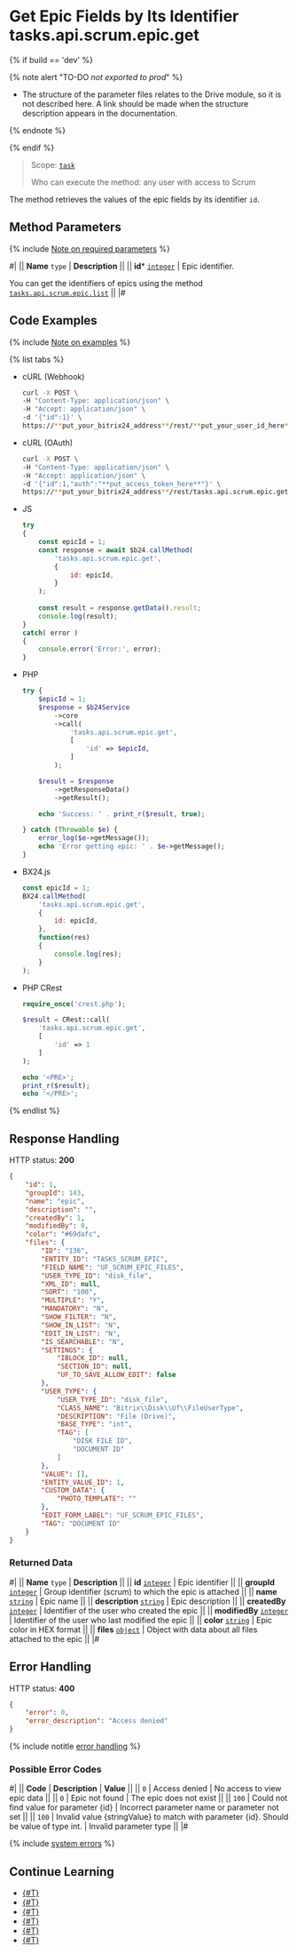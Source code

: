 # Get Epic Fields by Its Identifier tasks.api.scrum.epic.get

{% if build == 'dev' %}

{% note alert "TO-DO _not exported to prod_" %}

- The structure of the parameter files relates to the Drive module, so it is not described here. A link should be made when the structure description appears in the documentation.

{% endnote %}

{% endif %}

> Scope: [`task`](../../../scopes/permissions.md)
>
> Who can execute the method: any user with access to Scrum

The method retrieves the values of the epic fields by its identifier `id`.

## Method Parameters

{% include [Note on required parameters](../../../../_includes/required.md) %}

#|
|| **Name**
`type` | **Description** ||
|| **id***
[`integer`](../../../data-types.md) | Epic identifier.

You can get the identifiers of epics using the method [`tasks.api.scrum.epic.list`](./tasks-api-scrum-epic-list.md) ||
|#

## Code Examples

{% include [Note on examples](../../../../_includes/examples.md) %}

{% list tabs %}

- cURL (Webhook)

    ```bash
    curl -X POST \
    -H "Content-Type: application/json" \
    -H "Accept: application/json" \
    -d '{"id":1}' \
    https://**put_your_bitrix24_address**/rest/**put_your_user_id_here**/**put_your_webhook_here**/tasks.api.scrum.epic.get
    ```

- cURL (OAuth)

    ```bash
    curl -X POST \
    -H "Content-Type: application/json" \
    -H "Accept: application/json" \
    -d '{"id":1,"auth":"**put_access_token_here**"}' \
    https://**put_your_bitrix24_address**/rest/tasks.api.scrum.epic.get
    ```

- JS

    ```js
    try
    {
    	const epicId = 1;
    	const response = await $b24.callMethod(
    		'tasks.api.scrum.epic.get',
    		{
    			id: epicId,
    		}
    	);
    	
    	const result = response.getData().result;
    	console.log(result);
    }
    catch( error )
    {
    	console.error('Error:', error);
    }
    ```

- PHP

    ```php
    try {
        $epicId = 1;
        $response = $b24Service
            ->core
            ->call(
                'tasks.api.scrum.epic.get',
                [
                    'id' => $epicId,
                ]
            );
    
        $result = $response
            ->getResponseData()
            ->getResult();
    
        echo 'Success: ' . print_r($result, true);
    
    } catch (Throwable $e) {
        error_log($e->getMessage());
        echo 'Error getting epic: ' . $e->getMessage();
    }
    ```

- BX24.js

    ```js
    const epicId = 1;
    BX24.callMethod(
        'tasks.api.scrum.epic.get',
        {
            id: epicId,
        },
        function(res)
        {
            console.log(res);
        }
    );
    ```

- PHP CRest

    ```php
    require_once('crest.php');

    $result = CRest::call(
        'tasks.api.scrum.epic.get',
        [
            'id' => 1
        ]
    );

    echo '<PRE>';
    print_r($result);
    echo '</PRE>';
    ```

{% endlist %}

## Response Handling

HTTP status: **200**

```json
{
    "id": 1,
    "groupId": 143,
    "name": "epic",
    "description": "",
    "createdBy": 1,
    "modifiedBy": 0,
    "color": "#69dafc",
    "files": {
        "ID": "136",
        "ENTITY_ID": "TASKS_SCRUM_EPIC",
        "FIELD_NAME": "UF_SCRUM_EPIC_FILES",
        "USER_TYPE_ID": "disk_file",
        "XML_ID": null,
        "SORT": "100",
        "MULTIPLE": "Y",
        "MANDATORY": "N",
        "SHOW_FILTER": "N",
        "SHOW_IN_LIST": "N",
        "EDIT_IN_LIST": "N",
        "IS_SEARCHABLE": "N",
        "SETTINGS": {
            "IBLOCK_ID": null,
            "SECTION_ID": null,
            "UF_TO_SAVE_ALLOW_EDIT": false
        },
        "USER_TYPE": {
            "USER_TYPE_ID": "disk_file",
            "CLASS_NAME": "Bitrix\\Disk\\Uf\\FileUserType",
            "DESCRIPTION": "File (Drive)",
            "BASE_TYPE": "int",
            "TAG": [
                "DISK FILE ID",
                "DOCUMENT ID"
            ]
        },
        "VALUE": [],
        "ENTITY_VALUE_ID": 1,
        "CUSTOM_DATA": {
            "PHOTO_TEMPLATE": ""
        },
        "EDIT_FORM_LABEL": "UF_SCRUM_EPIC_FILES",
        "TAG": "DOCUMENT ID"
    }
}
```

### Returned Data

#|
|| **Name**
`type` | **Description** ||
|| **id**
[`integer`](../../../data-types.md) | Epic identifier ||
|| **groupId**
[`integer`](../../../data-types.md) | Group identifier (scrum) to which the epic is attached ||
|| **name**
[`string`](../../../data-types.md) | Epic name ||
|| **description**
[`string`](../../../data-types.md) | Epic description ||
|| **createdBy**
[`integer`](../../../data-types.md) | Identifier of the user who created the epic ||
|| **modifiedBy**
[`integer`](../../../data-types.md) | Identifier of the user who last modified the epic ||
|| **color**
[`string`](../../../data-types.md) | Epic color in HEX format ||
|| **files**
[`object`](../../../data-types.md) | Object with data about all files attached to the epic ||
|#

## Error Handling

HTTP status: **400**

```json
{
    "error": 0,
    "error_description": "Access denied"
}
```

{% include notitle [error handling](../../../../_includes/error-info.md) %}

### Possible Error Codes

#|
|| **Code** | **Description**  | **Value** ||
|| `0` | Access denied | No access to view epic data ||
|| `0` | Epic not found | The epic does not exist ||
|| `100` | Could not find value for parameter {id} | Incorrect parameter name or parameter not set ||
|| `100` | Invalid value {stringValue} to match with parameter {id}. Should be value of type int. | Invalid parameter type ||
|#

{% include [system errors](../../../../_includes/system-errors.md) %}

## Continue Learning 

- [{#T}](./index.md)
- [{#T}](./tasks-api-scrum-epic-add.md)
- [{#T}](./tasks-api-scrum-epic-update.md)
- [{#T}](./tasks-api-scrum-epic-list.md)
- [{#T}](./tasks-api-scrum-epic-delete.md)
- [{#T}](./tasks-api-scrum-epic-get-fields.md)